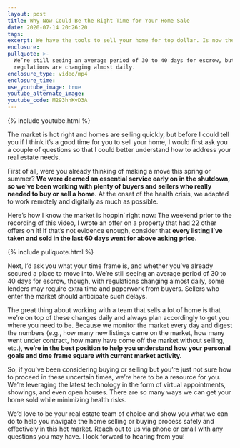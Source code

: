 ```yaml
---
layout: post
title: Why Now Could Be the Right Time for Your Home Sale
date: 2020-07-14 20:26:20
tags:
excerpt: We have the tools to sell your home for top dollar. Is now the time to act?
enclosure:
pullquote: >-
  We’re still seeing an average period of 30 to 40 days for escrow, but
  regulations are changing almost daily.
enclosure_type: video/mp4
enclosure_time:
use_youtube_image: true
youtube_alternate_image:
youtube_code: M293hhKvD3A
---
```


{% include youtube.html %}

The market is hot right and homes are selling quickly, but before I could tell you if I think it’s a good time for you to sell your home, I would first ask you a couple of questions so that I could better understand how to address your real estate needs.&nbsp;

First of all, were you already thinking of making a move this spring or summer? **We were deemed an essential service early on in the shutdown, so we’ve been working with plenty of buyers and sellers who really needed to buy or sell a home.** At the onset of the health crisis, we adapted to work remotely and digitally as much as possible.&nbsp;

Here’s how I know the market is hoppin’ right now: The weekend prior to the recording of this video, I wrote an offer on a property that had 22 other offers on it\! If that’s not evidence enough, consider that **every listing I’ve taken and sold in the last 60 days went for above asking price.&nbsp;**

{% include pullquote.html %}

Next, I’d ask you what your time frame is, and whether you’ve already secured a place to move into. We’re still seeing an average period of 30 to 40 days for escrow, though, with regulations changing almost daily, some lenders may require extra time and paperwork from buyers. Sellers who enter the market should anticipate such delays.&nbsp;

The great thing about working with a team that sells a lot of home is that we’re on top of these changes daily and always plan accordingly to get you where you need to be. Because we monitor the market every day and digest the numbers (e.g., how many new listings came on the market, how many went under contract, how many have come off the market without selling, etc.), **we’re in the best position to help you understand how your personal goals and time frame square with current market activity.&nbsp;**

So, if you’ve been considering buying or selling but you’re just not sure how to proceed in these uncertain times, we’re here to be a resource for you. We’re leveraging the latest technology in the form of virtual appointments, showings, and even open houses. There are so many ways we can get your home sold while minimizing health risks.&nbsp;

We’d love to be your real estate team of choice and show you what we can do to help you navigate the home selling or buying process safely and effectively in this hot market. Reach out to us via phone or email with any questions you may have. I look forward to hearing from you\!&nbsp;